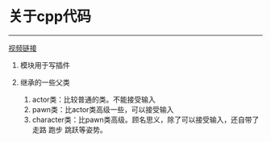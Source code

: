 # 关于cpp代码
---

[视频链接](https://www.youtube.com/watch?app=desktop&v=nVm-DYdAsts)


1. 模块用于写插件
2. 继承的一些父类

    1. actor类：比较普通的类。不能接受输入
    2. pawn类：比actor类高级一些，可以接受输入
    3. character类：比pawn类高级。顾名思义，除了可以接受输入，还自带了走路 跑步 跳跃等姿势。
